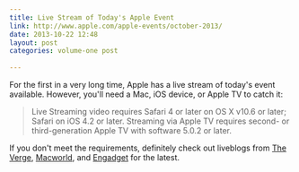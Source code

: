 ```yaml
---
title: Live Stream of Today's Apple Event
link: http://www.apple.com/apple-events/october-2013/
date: 2013-10-22 12:48
layout: post
categories: volume-one post
  
---
```



For the first in a very long time, Apple has a live stream of today's event available. However, you'll need a Mac, iOS device, or Apple TV to catch it:

> Live Streaming video requires Safari 4 or later on OS X v10.6 or later; Safari on iOS 4.2 or later. Streaming via Apple TV requires second- or third-generation Apple TV with software 5.0.2 or later.

If you don't meet the requirements, definitely check out liveblogs from [The Verge](http://www.theverge.com/2013/10/21/4861774/live-coverage-apple-ipad-5-event), [Macworld](http://live.macworld.com/2013/10/iPadEvent/index.php), and [Engadget](http://www.engadget.com/2013/10/22/apple-liveblog/) for the latest.
